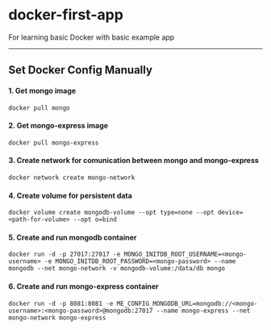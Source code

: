 #  docker-first-app
For learning basic Docker with basic example app

---

## Set Docker Config Manually

#### 1. Get mongo image

```shell
docker pull mongo
```

#### 2. Get mongo-express image

```shell
docker pull mongo-express
```

#### 3. Create network for comunication between mongo and mongo-express

```shell
docker network create mongo-network
```

#### 4. Create volume for persistent data

```shell
docker volume create mongodb-volume --opt type=none --opt device=<path-for-volume> --opt o=bind
```

#### 5. Create and run mongodb container

```shell
docker run -d -p 27017:27017 -e MONGO_INITDB_ROOT_USERNAME=<mongo-username> -e MONGO_INITDB_ROOT_PASSWORD=<mongo-password> --name mongodb --net mongo-network -v mongodb-volume:/data/db mongo
```

#### 6. Create and run mongo-express container

```shell
docker run -d -p 8081:8081 -e ME_CONFIG_MONGODB_URL=mongodb://<mongo-username>:<mongo-password>@mongodb:27017 --name mongo-express --net mongo-network mongo-express
```